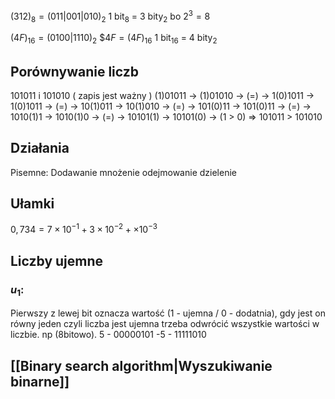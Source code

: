 $(312)_{8} = (0 1 1 | 0 0 1 | 0 1 0)_{2}$
1 bit$_{8}$ = 3 bity$_{2}$ bo $2^{3} = 8$

$(4F)_{16} = (0100|1110)_{2}$
$\$4F = (4F)_{16}$
1 bit$_{16}$ = 4 bity$_{2}$


## Porównywanie liczb
101011 i 101010 ( zapis jest ważny )
(1)01011 -> (1)01010 -> (=) -> 1(0)1011 -> 1(0)1011 -> (=) -> 10(1)011 -> 10(1)010 -> (=) -> 101(0)11 -> 101(0)11 -> (=) -> 1010(1)1 -> 1010(1)0 -> (=) -> 10101(1) -> 10101(0) -> (1 > 0) => 101011 > 101010 

## Działania
Pisemne: Dodawanie mnożenie odejmowanie dzielenie

## Ułamki
$0,734 = 7 \times 10^{-1} + 3 \times 10^{-2} + \times 10^{-3}$

## Liczby ujemne
### $u_{1}$:
Pierwszy z lewej bit oznacza wartość (1 - ujemna / 0 - dodatnia), gdy jest on równy jeden czyli liczba jest ujemna trzeba odwrócić wszystkie wartości w liczbie.
np (8bitowo).
5 - 00000101
-5 - 11111010

## [[Binary search algorithm|Wyszukiwanie binarne]]


